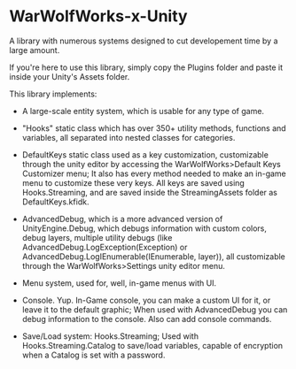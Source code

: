 # WarWolfWorks-x-Unity
A library with numerous systems designed to cut developement time by a large amount.

If you're here to use this library, simply copy the Plugins folder and paste it inside your Unity's Assets folder.

This library implements:

- A large-scale entity system, which is usable for any type of game.

- "Hooks" static class which has over 350+ utility methods, functions and variables, all separated into
nested classes for categories.

- DefaultKeys static class used as a key customization, customizable through the unity editor by 
accessing the WarWolfWorks>Default Keys Customizer menu; It also has every method needed to make an in-game menu to customize these very keys.
All keys are saved using Hooks.Streaming, and are saved inside the StreamingAssets folder as DefaultKeys.kfidk.

- AdvancedDebug, which is a more advanced version of UnityEngine.Debug, which debugs information with custom colors, debug layers,
multiple utility debugs (like AdvancedDebug.LogException(Exception) or AdvancedDebug.LogIEnumerable<T>(IEnumerable<T>, layer)),
all customizable through the WarWolfWorks>Settings unity editor menu.

- Menu system, used for, well, in-game menus with UI.

- Console. Yup. In-Game console, you can make a custom UI for it, or leave it to the
default graphic; When used with AdvancedDebug you can debug information to the console.
Also can add console commands.

- Save/Load system: Hooks.Streaming; Used with Hooks.Streaming.Catalog to save/load variables,
capable of encryption when a Catalog is set with a password.
